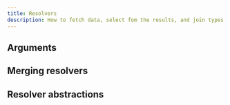 ```yaml
---
title: Resolvers
description: How to fetch data, select fom the results, and join types together
---
```


<h2 id="args">Arguments</h2>

<h2 id="merging">Merging resolvers</h2>

<h2 id="abstractions">Resolver abstractions</h2>
